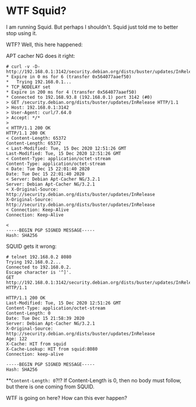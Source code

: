 # WTF Squid?

I am running Squid.  But perhaps I shouldn't.  Squid just told me to better stop using it.

WTF?  Well, this here happened:

APT cacher NG does it right:

```
# curl -v -D- http://192.168.0.1:3142/security.debian.org/dists/buster/updates/InRelease
* Expire in 0 ms for 6 (transfer 0x564077aaef50)
*   Trying 192.168.0.1...
* TCP_NODELAY set
* Expire in 200 ms for 4 (transfer 0x564077aaef50)
* Connected to 192.168.93.8 (192.168.0.1) port 3142 (#0)
> GET /security.debian.org/dists/buster/updates/InRelease HTTP/1.1
> Host: 192.168.0.1:3142
> User-Agent: curl/7.64.0
> Accept: */*
>
< HTTP/1.1 200 OK
HTTP/1.1 200 OK
< Content-Length: 65372
Content-Length: 65372
< Last-Modified: Tue, 15 Dec 2020 12:51:26 GMT
Last-Modified: Tue, 15 Dec 2020 12:51:26 GMT
< Content-Type: application/octet-stream
Content-Type: application/octet-stream
< Date: Tue Dec 15 22:01:40 2020
Date: Tue Dec 15 22:01:40 2020
< Server: Debian Apt-Cacher NG/3.2.1
Server: Debian Apt-Cacher NG/3.2.1
< X-Original-Source: http://security.debian.org/dists/buster/updates/InRelease
X-Original-Source: http://security.debian.org/dists/buster/updates/InRelease
< Connection: Keep-Alive
Connection: Keep-Alive

<
-----BEGIN PGP SIGNED MESSAGE-----
Hash: SHA256
```

SQUID gets it wrong:

```
# telnet 192.168.0.2 8080
Trying 192.168.0.2...
Connected to 192.168.0.2.
Escape character is '^]'.
GET http://192.168.0.1:3142/security.debian.org/dists/buster/updates/InRelease HTTP/1.1

HTTP/1.1 200 OK
Last-Modified: Tue, 15 Dec 2020 12:51:26 GMT
Content-Type: application/octet-stream
Content-Length: 0
Date: Tue Dec 15 21:58:39 2020
Server: Debian Apt-Cacher NG/3.2.1
X-Original-Source: http://security.debian.org/dists/buster/updates/InRelease
Age: 122
X-Cache: HIT from squid
X-Cache-Lookup: HIT from squid:8080
Connection: keep-alive

-----BEGIN PGP SIGNED MESSAGE-----
Hash: SHA256
```

**`Content-Length: 0`?!?  If Content-Length is 0, then no body must follow, but there is one coming from SQUID.

WTF is going on here?  How can this ever happen?
